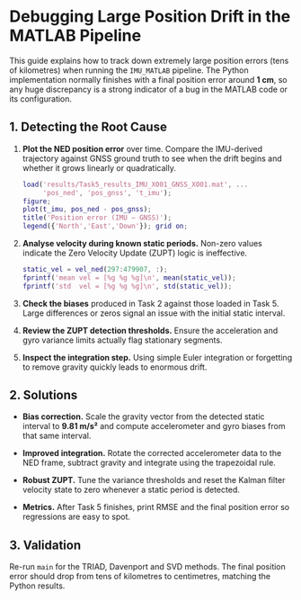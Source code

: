 # Debugging Large Position Drift in the MATLAB Pipeline

This guide explains how to track down extremely large position errors (tens of kilometres) when running the `IMU_MATLAB` pipeline. The Python implementation normally finishes with a final position error around **1 cm**, so any huge discrepancy is a strong indicator of a bug in the MATLAB code or its configuration.

## 1. Detecting the Root Cause

1. **Plot the NED position error** over time. Compare the IMU-derived trajectory against GNSS ground truth to see when the drift begins and whether it grows linearly or quadratically.

   ```matlab
   load('results/Task5_results_IMU_X001_GNSS_X001.mat', ...
        'pos_ned', 'pos_gnss', 't_imu');
   figure;
   plot(t_imu, pos_ned - pos_gnss);
   title('Position error (IMU − GNSS)');
   legend({'North','East','Down'}); grid on;
   ```

2. **Analyse velocity during known static periods.** Non-zero values indicate the Zero Velocity Update (ZUPT) logic is ineffective.

   ```matlab
   static_vel = vel_ned(297:479907, :);
   fprintf('mean vel = [%g %g %g]\n', mean(static_vel));
   fprintf('std  vel = [%g %g %g]\n', std(static_vel));
   ```

3. **Check the biases** produced in Task 2 against those loaded in Task 5. Large differences or zeros signal an issue with the initial static interval.

4. **Review the ZUPT detection thresholds.** Ensure the acceleration and gyro variance limits actually flag stationary segments.

5. **Inspect the integration step.** Using simple Euler integration or forgetting to remove gravity quickly leads to enormous drift.

## 2. Solutions

- **Bias correction.** Scale the gravity vector from the detected static interval to **9.81 m/s²** and compute accelerometer and gyro biases from that same interval.

- **Improved integration.** Rotate the corrected accelerometer data to the NED frame, subtract gravity and integrate using the trapezoidal rule.

- **Robust ZUPT.** Tune the variance thresholds and reset the Kalman filter velocity state to zero whenever a static period is detected.

- **Metrics.** After Task 5 finishes, print RMSE and the final position error so regressions are easy to spot.

## 3. Validation

Re-run `main` for the TRIAD, Davenport and SVD methods. The final position error should drop from tens of kilometres to centimetres, matching the Python results.
